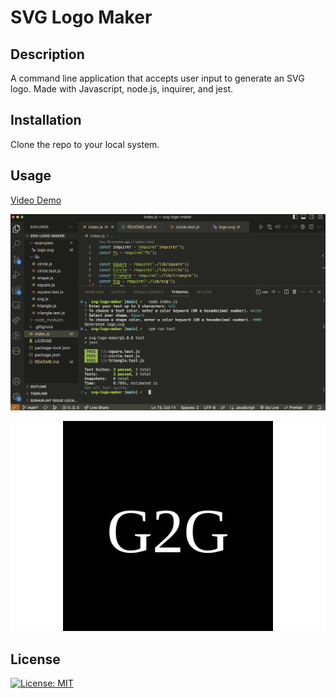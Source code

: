  # SVG Logo Maker

## Description

A command line application that accepts user input to generate an SVG logo. Made with Javascript, node.js, inquirer, and jest.


## Installation

Clone the repo to your local system.

## Usage

[Video Demo](https://drive.google.com/file/d/1nITvIbTKQUxG2bPQucerK5eb8aKrkX4Z/view?usp=share_link)

![command line demo](./images/module10screenshot.png)

![example SVG](./examples/logo.svg)


## License

 [![License: MIT](https://img.shields.io/badge/License-MIT-yellow.svg)](https://opensource.org/licenses/MIT)

